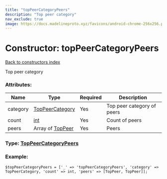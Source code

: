 ```yaml
---
title: "topPeerCategoryPeers"
description: "Top peer category"
nav_exclude: true
image: https://docs.madelineproto.xyz/favicons/android-chrome-256x256.png
---
```

# Constructor: topPeerCategoryPeers  
[Back to constructors index](/API_docs/constructors/index.html)



Top peer category

### Attributes:

| Name     |    Type       | Required | Description |
|----------|---------------|----------|-------------|
|category|[TopPeerCategory](/API_docs/types/TopPeerCategory.html) | Yes|Top peer category of peers|
|count|[int](/API_docs/types/int.html) | Yes|Count of peers|
|peers|Array of [TopPeer](/API_docs/types/TopPeer.html) | Yes|Peers|



### Type: [TopPeerCategoryPeers](/API_docs/types/TopPeerCategoryPeers.html)


### Example:

```
$topPeerCategoryPeers = ['_' => 'topPeerCategoryPeers', 'category' => TopPeerCategory, 'count' => int, 'peers' => [TopPeer, TopPeer]];
```  
